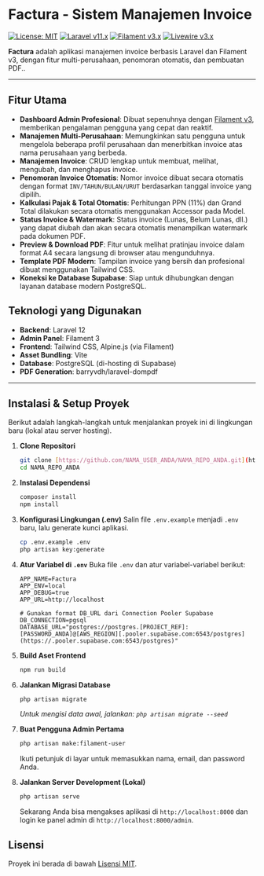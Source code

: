 # Factura - Sistem Manajemen Invoice

[![License: MIT](https://img.shields.io/badge/License-MIT-yellow.svg)](https://opensource.org/licenses/MIT)
[![Laravel v11.x](https://img.shields.io/badge/Laravel-v12.x-FF2D20?style=flat-square&logo=laravel)](https://laravel.com/)
[![Filament v3.x](https://img.shields.io/badge/Filament-v3.x-228B22?style=flat-square&logo=filament)](https://filamentphp.com/)
[![Livewire v3.x](https://img.shields.io/badge/Livewire-v3.x-4B4B4B?style=flat-square&logo=livewire)](https://livewire.laravel.com/)

**Factura** adalah aplikasi manajemen invoice berbasis Laravel dan Filament v3, dengan fitur multi-perusahaan, penomoran otomatis, dan pembuatan PDF..

---

## Fitur Utama

-   **Dashboard Admin Profesional**: Dibuat sepenuhnya dengan [Filament v3](https://filamentphp.com/), memberikan pengalaman pengguna yang cepat dan reaktif.
-   **Manajemen Multi-Perusahaan**: Memungkinkan satu pengguna untuk mengelola beberapa profil perusahaan dan menerbitkan invoice atas nama perusahaan yang berbeda.
-   **Manajemen Invoice**: CRUD lengkap untuk membuat, melihat, mengubah, dan menghapus invoice.
-   **Penomoran Invoice Otomatis**: Nomor invoice dibuat secara otomatis dengan format `INV/TAHUN/BULAN/URUT` berdasarkan tanggal invoice yang dipilih.
-   **Kalkulasi Pajak & Total Otomatis**: Perhitungan PPN (11%) dan Grand Total dilakukan secara otomatis menggunakan Accessor pada Model.
-   **Status Invoice & Watermark**: Status invoice (Lunas, Belum Lunas, dll.) yang dapat diubah dan akan secara otomatis menampilkan watermark pada dokumen PDF.
-   **Preview & Download PDF**: Fitur untuk melihat pratinjau invoice dalam format A4 secara langsung di browser atau mengunduhnya.
-   **Template PDF Modern**: Tampilan invoice yang bersih dan profesional dibuat menggunakan Tailwind CSS.
-   **Koneksi ke Database Supabase**: Siap untuk dihubungkan dengan layanan database modern PostgreSQL.

## Teknologi yang Digunakan

-   **Backend**: Laravel 12
-   **Admin Panel**: Filament 3
-   **Frontend**: Tailwind CSS, Alpine.js (via Filament)
-   **Asset Bundling**: Vite
-   **Database**: PostgreSQL (di-hosting di Supabase)
-   **PDF Generation**: barryvdh/laravel-dompdf

---

## Instalasi & Setup Proyek

Berikut adalah langkah-langkah untuk menjalankan proyek ini di lingkungan baru (lokal atau server hosting).

1.  **Clone Repositori**
    ```bash
    git clone [https://github.com/NAMA_USER_ANDA/NAMA_REPO_ANDA.git](https://github.com/NAMA_USER_ANDA/NAMA_REPO_ANDA.git)
    cd NAMA_REPO_ANDA
    ```

2.  **Instalasi Dependensi**
    ```bash
    composer install
    npm install
    ```

3.  **Konfigurasi Lingkungan (.env)**
    Salin file `.env.example` menjadi `.env` baru, lalu generate kunci aplikasi.
    ```bash
    cp .env.example .env
    php artisan key:generate
    ```

4.  **Atur Variabel di `.env`**
    Buka file `.env` dan atur variabel-variabel berikut:

    ```env
    APP_NAME=Factura
    APP_ENV=local
    APP_DEBUG=true
    APP_URL=http://localhost

    # Gunakan format DB_URL dari Connection Pooler Supabase
    DB_CONNECTION=pgsql
    DATABASE_URL="postgres://postgres.[PROJECT_REF]:[PASSWORD_ANDA]@[AWS_REGION][.pooler.supabase.com:6543/postgres](https://.pooler.supabase.com:6543/postgres)"
    ```

5.  **Build Aset Frontend**
    ```bash
    npm run build
    ```

6.  **Jalankan Migrasi Database**
    ```bash
    php artisan migrate
    ```
    *Untuk mengisi data awal, jalankan: `php artisan migrate --seed`*

7.  **Buat Pengguna Admin Pertama**
    ```bash
    php artisan make:filament-user
    ```
    Ikuti petunjuk di layar untuk memasukkan nama, email, dan password Anda.

9.  **Jalankan Server Development (Lokal)**
    ```bash
    php artisan serve
    ```
    Sekarang Anda bisa mengakses aplikasi di `http://localhost:8000` dan login ke panel admin di `http://localhost:8000/admin`.

## Lisensi

Proyek ini berada di bawah [Lisensi MIT](https://opensource.org/licenses/MIT).
